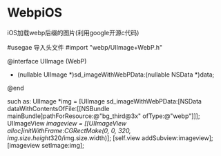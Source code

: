 # WebpiOS
iOS加载webp后缀的图片(利用google开源c代码)

#usegae 
导入头文件
#import "webp/UIImage+WebP.h"

@interface UIImage (WebP)

+ (nullable UIImage *)sd_imageWithWebPData:(nullable NSData *)data;

@end

such as:
UIImage *img = [UIImage sd_imageWithWebPData:[NSData dataWithContentsOfFile:[[NSBundle mainBundle]pathForResource:@"bg_third@3x" ofType:@"webp"]]];
UIImageView *imageview = [[UIImageView alloc]initWithFrame:CGRectMake(0, 0, 320, img.size.height*320/img.size.width)];
[self.view addSubview:imageview];
[imageview setImage:img];


